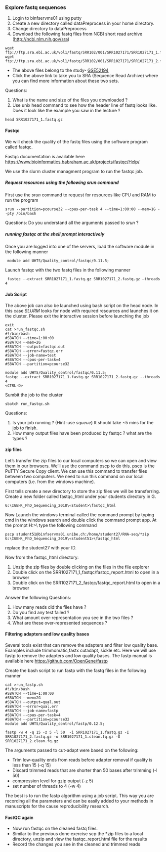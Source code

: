 ### Explore fastq sequences 

1. Login to binfservms01 using putty 
2. Create a new directory called dataPreprocess in your home directory. 
3. Change directory to dataPreprocess
4. Download the following fastq files from NCBI short read archive (http://ncbi.nlm.nih.gov/sra)
```
wget  ftp://ftp.sra.ebi.ac.uk/vol1/fastq/SRR102/001/SRR1027171/SRR1027171_1.fastq.gz
wget ftp://ftp.sra.ebi.ac.uk/vol1/fastq/SRR102/001/SRR1027171/SRR1027171_2.fastq.gz
```
-	The above files belong to the study- [GSE52194](https://www.ncbi.nlm.nih.gov/geo/query/acc.cgi?acc=GSE52194) 
-	 Click the above link to take you to SRA (Sequence Read Archive) where you can find more information about these two sets.

Questions: 
1. What is the name and size of the files you downloaded ?
2. Use unix head command to see how the header line of fastq looks like. Does it look like the example you saw in the lecture ?
```
head SRR1027171_1.fastq.gz
```

#### Fastqc 

We will check the quality of the fastq files using the software program called fastqc. 

Fastqc documentation is available here 
https://www.bioinformatics.babraham.ac.uk/projects/fastqc/Help/

We use the slurm cluster managment program to run the fastqc job. 

##### Request resources using the following srun command 

First use the _srun_ command to request for resources like CPU and RAM to run the program 
```
srun --partition=pcourse32 --cpus-per-task 4 --time=1:00:00 --mem=1G --pty /bin/bash
```
Questions: 
Do you understand all the arguments passed to _srun_ ? 

##### running fastqc at the shell prompt interactively 
Once you are logged into one of the servers, load the software module in the following manner 

```
 module add UHTS/Quality_control/fastqc/0.11.5;
 ```

 Launch fastqc with the two fastq files in the following manner 

 ```
  fastqc --extract SRR1027171_1.fastq.gz SRR1027171_2.fastq.gz –threads  4
  ```

#### Job Script 
The above job can also be launched using bash script on the head node. In this case _SLURM_ looks for node with required resources and launches it on the cluster. 
Please exit the interactive session before launching the job

```
exit
cat >run_fastqc.sh 
#!/bin/bash
#SBATCH --time=1:00:00
#SBATCH --mem=2G
#SBATCH --output=fastqc.out
#SBATCH --error=fastqc.err
#SBATCH --job-name=test
#SBATCH --cpus-per-task=4
#SBATCH --partition=pcourse32

module add UHTS/Quality_control/fastqc/0.11.5;
fastqc --extract SRR1027171_1.fastq.gz SRR1027171_2.fastq.gz --threads  4 
<CTRL-D>
```
Sumbit the job to the cluster 

```
sbatch run_fastqc.sh 
```
Questions: 
1. Is your job running ? (Hint :use _squeue_)
It should take ~5 mins for the job to finish. 
2. How many output files have been produced by fastqc ? what are the types ?

#### zip files 
Let’s transfer the zip files to our local computers so we can open and view them in our browsers. We’ll use the command pscp to do this.
pscp is the PuTTY Secure Copy client. We can use this command to transfer files between two computers. We need to run this command on our local computers (i.e. from the windows machine).

First tells create a new directory to store the zip files we will be transferring. Create a new folder called fastqc_html under your students directory in G. 

```
G:\IGEH\_PhD_Sequencing_2018\<student>\fastqc_html 
```
Now Launch the windows terminal called the command prompt  by typing cmd in the windows search and double click the command prompt app. At the prompt H:>\  type the following command 

```
pscp student51@binfservms01.unibe.ch:/home/student27/RNA-seq/*zip G:\IGEH\_PhD_Sequencing_2019\<student51>\fastqc_html
```
replace the student27 with your ID. 

Now from the fastqc_html directory:
1. Unzip the zip files by double clicking on the files in the file explorer
2. Double click on the SRR1027171_1_fastqc/fastqc_report.html to open in a browser
3. Double click on the SRR1027171_2_fastqc/fastqc_report.html to open in a browser

Answer the following Questions: 
1. How many reads did the files have ? 
2. Do you find any test failed ? 
3. What amount over-representation you see in the two files ?
4. What are these over-represented sequences ?

#### Filtering adapters and low quality bases
Several tools exist that can remove the adapters and filter low quality base. Examples include trimmomatic,fastx cutadapt, sickle etc. Here we will use fastp to remove the adapters and low quality bases. The fastp manual is available here 
https://github.com/OpenGene/fastp

Create the bash script to run fastp with the fastq files in the following manner 

```
cat >run_fastp.sh 
#!/bin/bash
#SBATCH --time=1:00:00
#SBATCH --mem=2G
#SBATCH --output=qual.out
#SBATCH --error=qual.err
#SBATCH --job-name=fastp
#SBATCH --cpus-per-task=4
#SBATCH --partition=pcourse32
module add UHTS/Quality_control/fastp/0.12.5;

fastp -w 4 -q 15 -z 5 -l 50  -i SRR1027171_1.fastq.gz -I SRR1027171_2.fastq.gz -o SRR1027171_1.clean.fq.gz -O SRR1027171_2.clean.fq.gz
```


The arguments passed to cut-adapt were based on the following:  
- Trim low-quality ends from reads before adapter removal if quality is less than 15 (-q 15)
- Discard trimmed reads that are shorter than 50 bases after trimming (-l 50)
- compression level for gzip output (-z 5)
- set number of threads to 4 (-w 4) 

The best is to run the fastp algorithm using a job script. This way you are recording all the parameters and can be easily added to your methods in manuscripts for the cause reproducibility research. 

#### FastQC again 
- Now run fastqc on the cleaned fastq files. 
- Similar to the previous done exercise scp the *zip files to a local directory, unzip and view the fastqc_report.html file for the results
- Record the changes you see in the cleaned and trimmed reads



